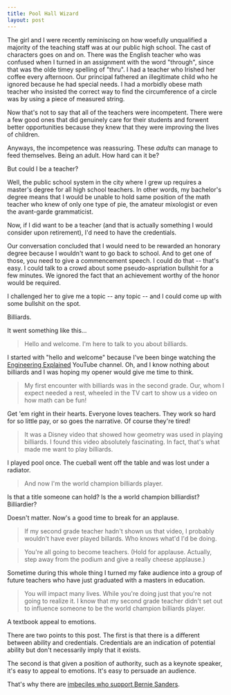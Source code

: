 ```yaml
---
title: Pool Hall Wizard
layout: post
---
```


The girl and I were recently reminiscing on how woefully unqualified a majority of the teaching staff was at our public high school.  The cast of characters goes on and on.  There was the English teacher who was confused when I turned in an assignment with the word "through", since that was the olde timey spelling of "thru".  I had a teacher who Irished her coffee every afternoon.  Our principal fathered an illegitimate child who he ignored because he had special needs.  I had a morbidly obese math teacher who insisted the correct way to find the circumference of a circle was by using a piece of measured string.

Now that's not to say that all of the teachers were incompetent.  There were a few good ones that did genuinely care for their students and forwent better opportunities because they knew that they were improving the lives of children.

Anyways, the incompetence was reassuring.  These _adults_ can manage to feed themselves.  Being an adult.  How hard can it be?

But could I be a teacher?

Well, the public school system in the city where I grew up requires a master's degree for all high school teachers.  In other words, my bachelor's degree means that I would be unable to hold same position of the math teacher who knew of only one type of pie, the amateur mixologist or even the avant-garde grammaticist.

Now, if I did want to be a teacher (and that is actually something I would consider upon retirement), I'd need to have the credentials.

Our conversation concluded that I would need to be rewarded an honorary degree because I wouldn't want to go back to school.  And to get one of those, you need to give a commencement speech.  I could do that -- that's easy.  I could talk to a crowd about some pseudo-aspriation bullshit for a few minutes.  We ignored the fact that an achievement worthy of the honor would be required.

I challenged her to give me a topic -- any topic -- and I could come up with some bullshit on the spot.

Billiards.

It went something like this...

> Hello and welcome.  I'm here to talk to you about billiards.

I started with "hello and welcome" because I've been binge watching the [Engineering Explained][0] YouTube channel.  Oh, and I know nothing about billiards and I was hoping my opener would give me time to think.

> My first encounter with billiards was in the second grade.  Our, whom I expect needed a rest, wheeled in the TV cart to show us a video on how math can be fun!

Get 'em right in their hearts.  Everyone loves teachers.  They work so hard for so little pay, or so goes the narrative.  Of course they're tired!

> It was a Disney video that showed how geometry was used in playing billiards.  I found this video absolutely fascinating.  In fact, that's what made me want to play billiards.

I played pool once. The cueball went off the table and was lost under a radiator.

> And now I'm the world champion billiards player.

Is that a title someone can hold?  Is the a world champion billiardist? Billiardier?

Doesn't matter.  Now's a good time to break for an applause.

> If my second grade teacher hadn't shown us that video, I probably wouldn't have ever played billards. Who knows what'd I'd be doing.

> You're all going to become teachers. (Hold for applause.  Actually, step away from the podium and give a really cheese applause.)

Sometime during this whole thing I turned my fake audience into a group of future teachers who have just graduated with a masters in education.

> You will impact many lives.  While you're doing just that you're not going to realize it.  I know that my second grade teacher didn't set out to influence someone to be the world champion billiards player.

A textbook appeal to emotions.

There are two points to this post.  The first is that there is a different between ability and credentials.  Credentials are an indication of potential ability but don't necessarily imply that it exists.

The second is that given a position of authority, such as a keynote speaker, it's easy to appeal to emotions.  It's easy to persuade an audience.

That's why there are [imbeciles who support Bernie Sanders][1].

[0]: https://www.youtube.com/watch?v=crIkJqRYjTQ&index=56&list=PL2ir4svMoaYhRAuKykEGRgsrCk__OJRz3

[1]: http://jalopnik.com/it-looks-like-bernie-sanders-doesnt-know-shit-about-car-1749358500
